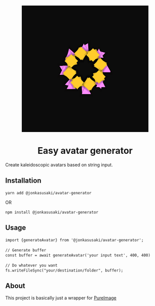 <div style="text-align: center;">
    
![Avatar](./assets/avatar.png)

# Easy avatar generator

</div>

Create kaleidoscopic avatars based on string input.

## Installation

```
yarn add @jonkasusaki/avatar-generator
```

OR

```
npm install @jonkasusaki/avatar-generator
```


## Usage

```
import {generateAvatar} from '@jonkasusaki/avatar-generator';

// Generate buffer
const buffer = await generateAvatar('your input text', 400, 400)

// Do whatever you want
fs.writeFileSync("your/destination/folder", buffer);
```

## About

This project is basically just a wrapper for [PureImage](https://github.com/joshmarinacci/node-pureimage)